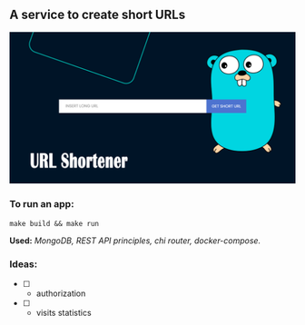 ## A service to create short URLs

![Image alt](https://github.com/SubochevaValeriya/URL-Shortener/blob/main/template/templates/images/image.png)

### To run an app:

```
make build && make run
```


**Used:** *MongoDB, REST API principles, chi router, docker-compose.*

### Ideas:

- [ ] - authorization

- [ ] - visits statistics
